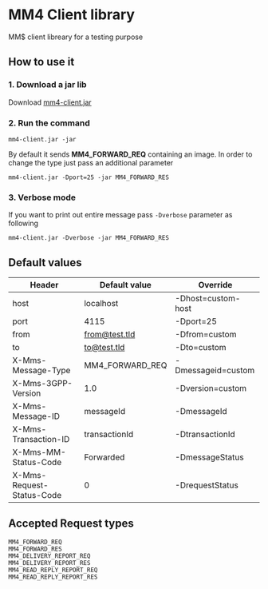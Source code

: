# MM4 Client library
MM$ client libreary for a testing purpose

## How to use it
### 1. Download a jar lib
Download [mm4-client.jar](https://github.com/peterjurkovic/smtp/raw/master/mm4-client.jar)

### 2. Run the command

```
mm4-client.jar -jar 
```

By default it sends **MM4_FORWARD_REQ** containing an image. In order to change the type just pass an additional parameter

```
mm4-client.jar -Dport=25 -jar MM4_FORWARD_RES 
```
### 3. Verbose mode
If you want to print out entire message pass `-Dverbose` parameter as following

```
mm4-client.jar -Dverbose -jar MM4_FORWARD_RES 
```

## Default values

| Header                    | Default value   | Override           |
|---------------------------|-----------------|--------------------|
| host                      | localhost       | -Dhost=custom-host |
| port                      | 4115            | -Dport=25          |
| from                      | from@test.tld   | -Dfrom=custom      |
| to                        | to@test.tld     | -Dto=custom        |
| X-Mms-Message-Type        | MM4_FORWARD_REQ | -Dmessageid=custom |
| X-Mms-3GPP-Version        | 1.0             | -Dversion=custom   |
| X-Mms-Message-ID          | messageId       | -DmessageId        |
| X-Mms-Transaction-ID      | transactionId   | -DtransactionId    |
| X-Mms-MM-Status-Code      | Forwarded       | -DmessageStatus    |
| X-Mms-Request-Status-Code | 0               | -DrequestStatus    |

## Accepted Request types

```
MM4_FORWARD_REQ
MM4_FORWARD_RES
MM4_DELIVERY_REPORT_REQ
MM4_DELIVERY_REPORT_RES
MM4_READ_REPLY_REPORT_REQ
MM4_READ_REPLY_REPORT_RES
```


